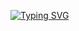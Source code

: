 <a href="https://git.io/typing-svg"><img src="https://readme-typing-svg.herokuapp.com?color=F70000&background=B8B8B8&lines=Hello+and+welcome+to+my+GitHub+profile!;My+name+is+Alexander+Pavlov" alt="Typing SVG" /></a>
<!--
**AleksandrPav/AleksandrPav** is a ✨ _special_ ✨ repository because its `README.md` (this file) appears on your GitHub profile.

Here are some ideas to get you started:

- 🔭 I’m currently working on ...
- 🌱 I’m currently learning ...
- 👯 I’m looking to collaborate on ...
- 🤔 I’m looking for help with ...
- 💬 Ask me about ...
- 📫 How to reach me: ...
- 😄 Pronouns: ...
- ⚡ Fun fact: ...
-->
